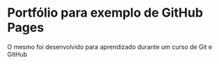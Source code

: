 ﻿# Portfólio para exemplo de GitHub Pages
 O mesmo foi desenvolvido para aprendizado durante um curso de Git e GitHub
